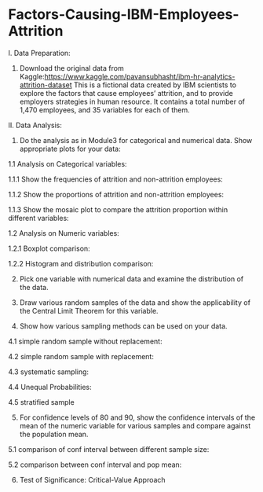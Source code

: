 # Factors-Causing-IBM-Employees-Attrition


I. Data Preparation:

1. Download the original data from Kaggle:https://www.kaggle.com/pavansubhasht/ibm-hr-analytics-attrition-dataset
This is a fictional data created by IBM scientists to explore the factors that cause employees’ attrition, and to provide employers strategies in human resource. 
It contains a total number of 1,470 employees, and 35 variables for each of them.


II. Data Analysis:

1. Do the analysis as in Module3 for categorical and numerical data. Show appropriate plots for your data:

1.1 Analysis on Categorical variables:

1.1.1 Show the frequencies of attrition and non-attrition employees:

1.1.2 Show the proportions of attrition and non-attrition employees:

1.1.3 Show the mosaic plot to compare the attrition proportion within different variables:

1.2 Analysis on Numeric variables:

1.2.1 Boxplot comparison:

1.2.2 Histogram and distribution comparison:


2. Pick one variable with numerical data and examine the distribution of the data.


3. Draw various random samples of the data and show the applicability of the Central Limit Theorem for this variable.


4. Show how various sampling methods can be used on your data.

4.1 simple random sample without replacement:

4.2 simple random sample with replacement:

4.3 systematic sampling:

4.4 Unequal Probabilities:

4.5 stratified sample


5. For confidence levels of 80 and 90, show the confidence intervals of the mean of the numeric variable for various samples and compare against the population mean.


5.1  comparison of conf interval between different sample size:


5.2 comparison between conf interval and pop mean:

6. Test of Significance: Critical-Value Approach





